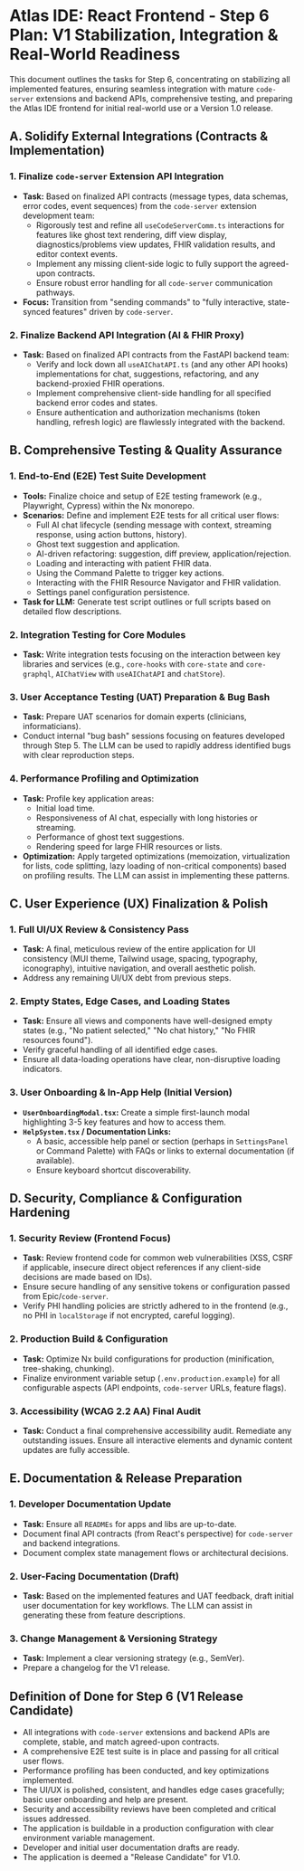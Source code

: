 # Atlas IDE: React Frontend - Step 6 Plan: V1 Stabilization, Integration & Real-World Readiness

This document outlines the tasks for Step 6, concentrating on stabilizing all implemented features, ensuring seamless integration with mature `code-server` extensions and backend APIs, comprehensive testing, and preparing the Atlas IDE frontend for initial real-world use or a Version 1.0 release.

## A. Solidify External Integrations (Contracts & Implementation)

### 1. Finalize `code-server` Extension API Integration
*   **Task:** Based on finalized API contracts (message types, data schemas, error codes, event sequences) from the `code-server` extension development team:
    *   Rigorously test and refine all `useCodeServerComm.ts` interactions for features like ghost text rendering, diff view display, diagnostics/problems view updates, FHIR validation results, and editor context events.
    *   Implement any missing client-side logic to fully support the agreed-upon contracts.
    *   Ensure robust error handling for all `code-server` communication pathways.
*   **Focus:** Transition from "sending commands" to "fully interactive, state-synced features" driven by `code-server`.

### 2. Finalize Backend API Integration (AI & FHIR Proxy)
*   **Task:** Based on finalized API contracts from the FastAPI backend team:
    *   Verify and lock down all `useAIChatAPI.ts` (and any other API hooks) implementations for chat, suggestions, refactoring, and any backend-proxied FHIR operations.
    *   Implement comprehensive client-side handling for all specified backend error codes and states.
    *   Ensure authentication and authorization mechanisms (token handling, refresh logic) are flawlessly integrated with the backend.

## B. Comprehensive Testing & Quality Assurance

### 1. End-to-End (E2E) Test Suite Development
*   **Tools:** Finalize choice and setup of E2E testing framework (e.g., Playwright, Cypress) within the Nx monorepo.
*   **Scenarios:** Define and implement E2E tests for all critical user flows:
    *   Full AI chat lifecycle (sending message with context, streaming response, using action buttons, history).
    *   Ghost text suggestion and application.
    *   AI-driven refactoring: suggestion, diff preview, application/rejection.
    *   Loading and interacting with patient FHIR data.
    *   Using the Command Palette to trigger key actions.
    *   Interacting with the FHIR Resource Navigator and FHIR validation.
    *   Settings panel configuration persistence.
*   **Task for LLM:** Generate test script outlines or full scripts based on detailed flow descriptions.

### 2. Integration Testing for Core Modules
*   **Task:** Write integration tests focusing on the interaction between key libraries and services (e.g., `core-hooks` with `core-state` and `core-graphql`, `AIChatView` with `useAIChatAPI` and `chatStore`).

### 3. User Acceptance Testing (UAT) Preparation & Bug Bash
*   **Task:** Prepare UAT scenarios for domain experts (clinicians, informaticians).
*   Conduct internal "bug bash" sessions focusing on features developed through Step 5. The LLM can be used to rapidly address identified bugs with clear reproduction steps.

### 4. Performance Profiling and Optimization
*   **Task:** Profile key application areas:
    *   Initial load time.
    *   Responsiveness of AI chat, especially with long histories or streaming.
    *   Performance of ghost text suggestions.
    *   Rendering speed for large FHIR resources or lists.
*   **Optimization:** Apply targeted optimizations (memoization, virtualization for lists, code splitting, lazy loading of non-critical components) based on profiling results. The LLM can assist in implementing these patterns.

## C. User Experience (UX) Finalization & Polish

### 1. Full UI/UX Review & Consistency Pass
*   **Task:** A final, meticulous review of the entire application for UI consistency (MUI theme, Tailwind usage, spacing, typography, iconography), intuitive navigation, and overall aesthetic polish.
*   Address any remaining UI/UX debt from previous steps.

### 2. Empty States, Edge Cases, and Loading States
*   **Task:** Ensure all views and components have well-designed empty states (e.g., "No patient selected," "No chat history," "No FHIR resources found").
*   Verify graceful handling of all identified edge cases.
*   Ensure all data-loading operations have clear, non-disruptive loading indicators.

### 3. User Onboarding & In-App Help (Initial Version)
*   **`UserOnboardingModal.tsx`:** Create a simple first-launch modal highlighting 3-5 key features and how to access them.
*   **`HelpSystem.tsx` / Documentation Links:**
    *   A basic, accessible help panel or section (perhaps in `SettingsPanel` or Command Palette) with FAQs or links to external documentation (if available).
    *   Ensure keyboard shortcut discoverability.

## D. Security, Compliance & Configuration Hardening

### 1. Security Review (Frontend Focus)
*   **Task:** Review frontend code for common web vulnerabilities (XSS, CSRF if applicable, insecure direct object references if any client-side decisions are made based on IDs).
*   Ensure secure handling of any sensitive tokens or configuration passed from Epic/`code-server`.
*   Verify PHI handling policies are strictly adhered to in the frontend (e.g., no PHI in `localStorage` if not encrypted, careful logging).

### 2. Production Build & Configuration
*   **Task:** Optimize Nx build configurations for production (minification, tree-shaking, chunking).
*   Finalize environment variable setup (`.env.production.example`) for all configurable aspects (API endpoints, `code-server` URLs, feature flags).

### 3. Accessibility (WCAG 2.2 AA) Final Audit
*   **Task:** Conduct a final comprehensive accessibility audit. Remediate any outstanding issues. Ensure all interactive elements and dynamic content updates are fully accessible.

## E. Documentation & Release Preparation

### 1. Developer Documentation Update
*   **Task:** Ensure all `READMEs` for apps and libs are up-to-date.
*   Document final API contracts (from React's perspective) for `code-server` and backend integrations.
*   Document complex state management flows or architectural decisions.

### 2. User-Facing Documentation (Draft)
*   **Task:** Based on the implemented features and UAT feedback, draft initial user documentation for key workflows. The LLM can assist in generating these from feature descriptions.

### 3. Change Management & Versioning Strategy
*   **Task:** Implement a clear versioning strategy (e.g., SemVer).
*   Prepare a changelog for the V1 release.

## Definition of Done for Step 6 (V1 Release Candidate)

*   All integrations with `code-server` extensions and backend APIs are complete, stable, and match agreed-upon contracts.
*   A comprehensive E2E test suite is in place and passing for all critical user flows.
*   Performance profiling has been conducted, and key optimizations implemented.
*   The UI/UX is polished, consistent, and handles edge cases gracefully; basic user onboarding and help are present.
*   Security and accessibility reviews have been completed and critical issues addressed.
*   The application is buildable in a production configuration with clear environment variable management.
*   Developer and initial user documentation drafts are ready.
*   The application is deemed a "Release Candidate" for V1.0.
